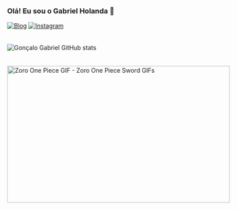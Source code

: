 
### Olá! Eu sou o Gabriel Holanda 👋

[![Blog](https://img.shields.io/badge/LinkedIn-0077B5?style=for-the-badge&logo=linkedin&logoColor=white)](https://www.linkedin.com/in/gon%C3%A7alo-gabriel-a0027024a/)
[![Instagram](https://img.shields.io/badge/Instagram-E4405F?style=for-the-badge&logo=instagram&logoColor=white)](https://www.instagram.com/gabrielholanda9/)
<br>
<br>
<br>
![Gonçalo Gabriel GitHub stats](https://github-readme-stats.vercel.app/api?username=GoncaloGabriel&show_icons=true&theme=onedark)
<br>
<br>
<br>
<img src="https://c.tenor.com/cOhgxKZrGqQAAAAC/zoro-one-piece.gif" width="518" height="318.28915662650604" alt="Zoro One Piece GIF - Zoro One Piece Sword GIFs" style="max-width: 518px;">

